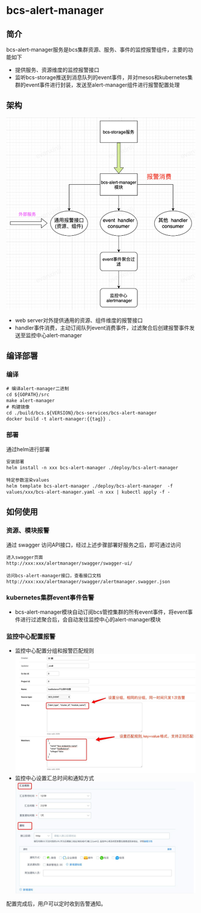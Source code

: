 # bcs-alert-manager

## 简介
bcs-alert-manager服务是bcs集群资源、服务、事件的监控报警组件，主要的功能如下

* 提供服务、资源维度的监控报警接口
*  监听bcs-storage推送到消息队列的event事件，并对mesos和kubernetes集群的event事件进行封装，发送至alert-manager组件进行报警配置处理

## 架构
![bcs-alert-manager架构图](./img/bcs-alert-manager架构图.png)

* web server对外提供通用的资源、组件维度的报警接口
* handler事件消费，主动订阅队列event消费事件，过滤聚合后创建报警事件发送至监控中心alert-manager

## 编译部署
### 编译
```
# 编译alert-manager二进制
cd ${GOPATH}/src
make alert-manager
# 构建镜像
cd ./build/bcs.${VERSION}/bcs-services/bcs-alert-manager
docker build -t alert-manager:{{tag}} .
```
### 部署
通过helm进行部署

```
安装部署
helm install -n xxx bcs-alert-manager ./deploy/bcs-alert-manager 

特定参数渲染values
helm template bcs-alert-manager ./deploy/bcs-alert-manager  -f values/xxx/bcs-alert-manager.yaml -n xxx | kubectl apply -f -
```

## 如何使用
### 资源、模块报警
通过 swagger 访问API接口，经过上述步骤部署好服务之后，即可通过访问

```
进入swagger页面
http://xxx:xxx/alertmanager/swagger/swagger-ui/ 

访问bcs-alert-manager接口，查看接口文档
http://xxx:xxx/alertmanager/swagger/alertmanager.swagger.json
```
### kubernetes集群event事件告警
* bcs-alert-manager模块自动订阅bcs管控集群的所有event事件，将event事件进行过滤聚合后，会自动发往监控中心的alert-manager模块

### 监控中心配置报警
* 监控中心配置分组和报警匹配规则
![分组和报警匹配规则](./img/rule.png)
* 监控中心设置汇总时间和通知方式
![汇总时间和通知方式](./img/informer.png)

配置完成后，用户可以定时收到告警通知。





		